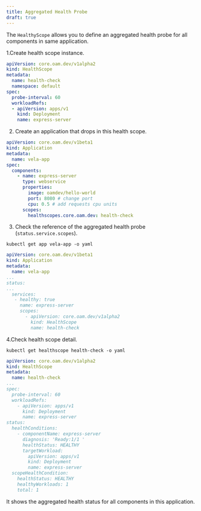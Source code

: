 ```yaml
---
title: Aggregated Health Probe
draft: true
---
```


The `HealthyScope` allows you to define an aggregated health probe for all components in same application.

1.Create health scope instance.
```yaml
apiVersion: core.oam.dev/v1alpha2
kind: HealthScope
metadata:
  name: health-check
  namespace: default
spec:
  probe-interval: 60
  workloadRefs:
  - apiVersion: apps/v1
    kind: Deployment
    name: express-server
```
2. Create an application that drops in this health scope.
```yaml
apiVersion: core.oam.dev/v1beta1
kind: Application
metadata:
  name: vela-app
spec:
  components:
    - name: express-server
      type: webservice
      properties:
        image: oamdev/hello-world
        port: 8080 # change port
        cpu: 0.5 # add requests cpu units
      scopes:
        healthscopes.core.oam.dev: health-check
```
3. Check the reference of the aggregated health probe (`status.service.scopes`).
```shell
kubectl get app vela-app -o yaml
```
```yaml
apiVersion: core.oam.dev/v1beta1
kind: Application
metadata:
  name: vela-app
...
status:
...
  services:
   - healthy: true
     name: express-server
     scopes:
       - apiVersion: core.oam.dev/v1alpha2
         kind: HealthScope
         name: health-check
```
4.Check health scope detail.
```shell
kubectl get healthscope health-check -o yaml
```
```yaml
apiVersion: core.oam.dev/v1alpha2
kind: HealthScope
metadata:
  name: health-check
...
spec:
  probe-interval: 60
  workloadRefs:
    - apiVersion: apps/v1
      kind: Deployment
      name: express-server
status:
  healthConditions:
    - componentName: express-server
      diagnosis: 'Ready:1/1 '
      healthStatus: HEALTHY
      targetWorkload:
        apiVersion: apps/v1
        kind: Deployment
        name: express-server
  scopeHealthCondition:
    healthStatus: HEALTHY
    healthyWorkloads: 1
    total: 1
```

It shows the aggregated health status for all components in this application.
